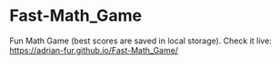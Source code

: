 # Fast-Math_Game
Fun Math Game (best scores are saved in local storage). Check it live:  https://adrian-fur.github.io/Fast-Math_Game/
